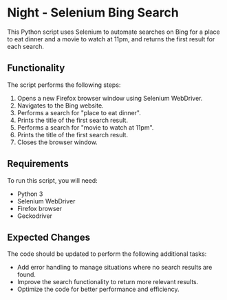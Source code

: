 # Night - Selenium Bing Search

This Python script uses Selenium to automate searches on Bing for a place to eat dinner and a movie to watch at 11pm, and returns the first result for each search.

## Functionality

The script performs the following steps:
1. Opens a new Firefox browser window using Selenium WebDriver.
2. Navigates to the Bing website.
3. Performs a search for "place to eat dinner".
4. Prints the title of the first search result.
5. Performs a search for "movie to watch at 11pm".
6. Prints the title of the first search result.
7. Closes the browser window.

## Requirements

To run this script, you will need:
* Python 3
* Selenium WebDriver
* Firefox browser
* Geckodriver

## Expected Changes

The code should be updated to perform the following additional tasks:
* Add error handling to manage situations where no search results are found.
* Improve the search functionality to return more relevant results.
* Optimize the code for better performance and efficiency.
